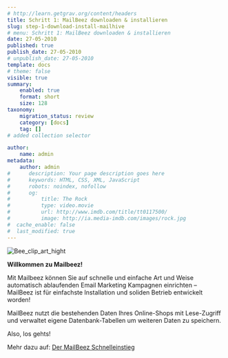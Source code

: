 ```yaml
---
# http://learn.getgrav.org/content/headers
title: Schritt 1: MailBeez downloaden & installieren
slug: step-1-download-install-mailhive
# menu: Schritt 1: MailBeez downloaden & installieren
date: 27-05-2010
published: true
publish_date: 27-05-2010
# unpublish_date: 27-05-2010
template: docs
# theme: false
visible: true
summary:
    enabled: true
    format: short
    size: 128
taxonomy:
    migration_status: review
    category: [docs]
    tag: []
# added collection selector

author:
    name: admin
metadata:
    author: admin
#      description: Your page description goes here
#      keywords: HTML, CSS, XML, JavaScript
#      robots: noindex, nofollow
#      og:
#          title: The Rock
#          type: video.movie
#          url: http://www.imdb.com/title/tt0117500/
#          image: http://ia.media-imdb.com/images/rock.jpg
#  cache_enable: false
#  last_modified: true
---
```


![](http://www.mailbeez.com/wp-content/uploads/2010/05/Bee_clip_art_hight-200x191.png "Bee_clip_art_hight")

**Willkommen zu Mailbeez!**

Mit Mailbeez können Sie auf schnelle und einfache Art und Weise automatisch ablaufenden Email Marketing Kampagnen einrichten – MailBeez ist für einfachste Installation und soliden Betrieb entwickelt worden!

MailBeez nutzt die bestehenden Daten Ihres Online-Shops mit Lese-Zugriff und verwaltet eigene Datenbank-Tabellen um weiteren Daten zu speichern.

Also, los gehts!

Mehr dazu auf: [Der MailBeez Schnelleinstieg](/documentation/tutorials/guide-to-getting-started/ "Guide to Getting Started")
